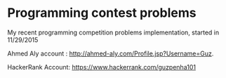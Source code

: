 # Programming contest problems
My recent programming competition problems implementation, started in 11/29/2015

Ahmed Aly account : http://ahmed-aly.com/Profile.jsp?Username=Guz.

HackerRank Account: https://www.hackerrank.com/guzpenha101
